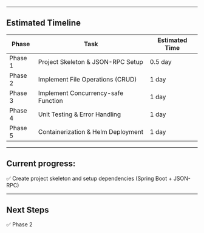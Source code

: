 
---

## Estimated Timeline

| Phase | Task                                | Estimated Time |
|---|-------------------------------------|---|
| Phase 1 | Project Skeleton & JSON-RPC Setup   | 0.5 day |
| Phase 2 | Implement File Operations (CRUD)    | 1 day |
| Phase 3 | Implement Concurrency-safe Function | 1 day |
| Phase 4 | Unit Testing & Error Handling       | 1 day |
| Phase 5 | Containerization & Helm Deployment  | 1 day |

---
## Current progress:
✅ Create project skeleton and setup dependencies (Spring Boot + JSON-RPC)

---
## Next Steps
✅ Phase 2

